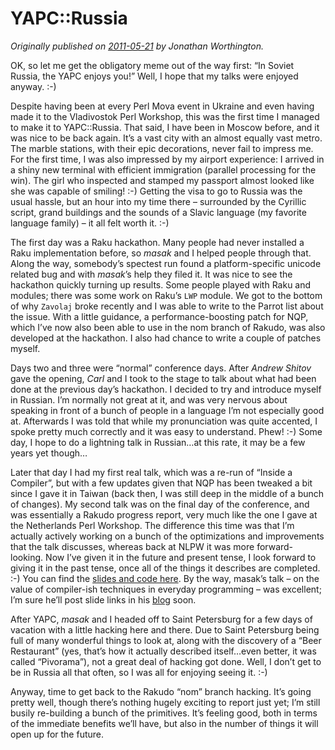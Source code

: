 # YAPC::Russia
    
*Originally published on [2011-05-21](https://6guts.wordpress.com/2011/05/21/yapcrussia/) by Jonathan Worthington.*

OK, so let me get the obligatory meme out of the way first: “In Soviet Russia, the YAPC enjoys you!” Well, I hope that my talks were enjoyed anyway. :-)

Despite having been at every Perl Mova event in Ukraine and even having made it to the Vladivostok Perl Workshop, this was the first time I managed to make it to YAPC::Russia. That said, I have been in Moscow before, and it was nice to be back again. It’s a vast city with an almost equally vast metro. The marble stations, with their epic decorations, never fail to impress me. For the first time, I was also impressed by my airport experience: I arrived in a shiny new terminal with efficient immigration (parallel processing for the win). The girl who inspected and stamped my passport almost looked like she was capable of smiling! :-) Getting the visa to go to Russia was the usual hassle, but an hour into my time there – surrounded by the Cyrillic script, grand buildings and the sounds of a Slavic language (my favorite language family) – it all felt worth it. :-)

The first day was a Raku hackathon. Many people had never installed a Raku implementation before, so *masak* and I helped people through that. Along the way, somebody’s spectest run found a platform-specific unicode related bug and with *masak*’s help they filed it. It was nice to see the hackathon quickly turning up results. Some people played with Raku and modules; there was some work on Raku’s `LWP` module. We got to the bottom of why `Zavolaj` broke recently and I was able to write to the Parrot list about the issue. With a little guidance, a performance-boosting patch for NQP, which I’ve now also been able to use in the nom branch of Rakudo, was also developed at the hackathon. I also had chance to write a couple of patches myself.

Days two and three were “normal” conference days. After *Andrew Shitov* gave the opening, *Carl* and I took to the stage to talk about what had been done at the previous day’s hackathon. I decided to try and introduce myself in Russian. I’m normally not great at it, and was very nervous about speaking in front of a bunch of people in a language I’m not especially good at. Afterwards I was told that while my pronunciation was quite accented, I spoke pretty much correctly and it was easy to understand. Phew! :-) Some day, I hope to do a lightning talk in Russian…at this rate, it may be a few years yet though…

Later that day I had my first real talk, which was a re-run of “Inside a Compiler”, but with a few updates given that NQP has been tweaked a bit since I gave it in Taiwan (back then, I was still deep in the middle of a bunch of changes). My second talk was on the final day of the conference, and was essentially a Rakudo progress report, very much like the one I gave at the Netherlands Perl Workshop. The difference this time was that I’m actually actively working on a bunch of the optimizations and improvements that the talk discusses, whereas back at NLPW it was more forward-looking. Now I’ve given it in the future and present tense, I look forward to giving it in the past tense, once all of the things it describes are completed. :-) You can find the [slides and code here](http://www.jnthn.net/articles.shtml). By the way, masak’s talk – on the value of compiler-ish techniques in everyday programming – was excellent; I’m sure he’ll post slide links in his [blog](http://strangelyconsistent.org/) soon.

After YAPC, *masak* and I headed off to Saint Petersburg for a few days of vacation with a little hacking here and there. Due to Saint Petersburg being full of many wonderful things to look at, along with the discovery of a “Beer Restaurant” (yes, that’s how it actually described itself…even better, it was called “Pivorama”), not a great deal of hacking got done. Well, I don’t get to be in Russia all that often, so I was all for enjoying seeing it. :-)

Anyway, time to get back to the Rakudo “nom” branch hacking. It’s going pretty well, though there’s nothing hugely exciting to report just yet; I’m still busily re-building a bunch of the primitives. It’s feeling good, both in terms of the immediate benefits we’ll have, but also in the number of things it will open up for the future.
